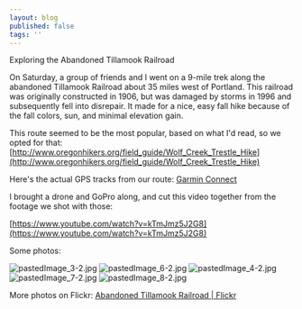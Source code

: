 ```yaml
---
layout: blog
published: false
tags: ''
---
```

Exploring the Abandoned Tillamook Railroad

On Saturday, a group of friends and I went on a 9-mile trek along the abandoned Tillamook Railroad about 35 miles west of Portland. This railroad was originally constructed in 1906, but was damaged by storms in 1996 and subsequently fell into disrepair. It made for a nice, easy fall hike because of the fall colors, sun, and minimal elevation gain.
 
This route seemed to be the most popular, based on what I'd read, so we opted for that:
[http://www.oregonhikers.org/field_guide/Wolf_Creek_Trestle_Hike](http://www.oregonhikers.org/field_guide/Wolf_Creek_Trestle_Hike)

Here's the actual GPS tracks from our route: [Garmin Connect](https://connect.garmin.com/modern/activity/1376988953)

I brought a drone and GoPro along, and cut this video together from the footage we shot with those:

[https://www.youtube.com/watch?v=kTmJmz5J2G8](https://www.youtube.com/watch?v=kTmJmz5J2G8)

Some photos:

![pastedImage_3-2.jpg]({{site.baseurl}}/media/pastedImage_3-2.jpg)
![pastedImage_6-2.jpg]({{site.baseurl}}/media/pastedImage_6-2.jpg)
![pastedImage_4-2.jpg]({{site.baseurl}}/media/pastedImage_4-2.jpg)
![pastedImage_7-2.jpg]({{site.baseurl}}/media/pastedImage_7-2.jpg)
![pastedImage_8-2.jpg]({{site.baseurl}}/media/pastedImage_8-2.jpg)

More photos on Flickr: [Abandoned Tillamook Railroad \| Flickr](https://www.flickr.com/photos/42873456@N02/albums/72157674316300666)
